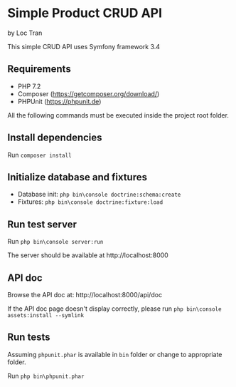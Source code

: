 Simple Product CRUD API 
=======
by Loc Tran

This simple CRUD API uses Symfony framework 3.4

## Requirements
- PHP 7.2
- Composer (https://getcomposer.org/download/)
- PHPUnit (https://phpunit.de)

All the following commands must be executed inside the project root folder.

## Install dependencies
Run `composer install`

## Initialize database and fixtures
- Database init: `php bin\console doctrine:schema:create`
- Fixtures: `php bin\console doctrine:fixture:load`

## Run test server
Run `php bin\console server:run`

The server should be available at http://localhost:8000

## API doc
Browse the API doc at: http://localhost:8000/api/doc

If the API doc page doesn't display correctly, please run `php bin\console  assets:install --symlink`

## Run tests
Assuming `phpunit.phar` is available in `bin` folder or change to appropriate folder.

Run `php bin\phpunit.phar`
